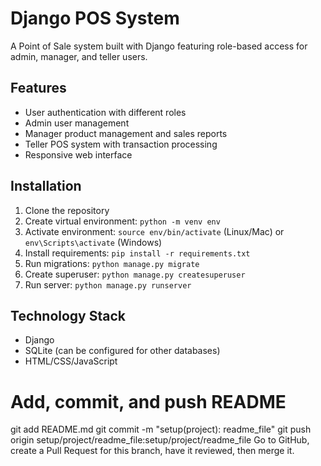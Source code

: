 # Django POS System
A Point of Sale system built with Django featuring role-based access for admin, manager,
and teller users.
## Features
- User authentication with different roles
- Admin user management
- Manager product management and sales reports
- Teller POS system with transaction processing
- Responsive web interface
## Installation
1. Clone the repository
2. Create virtual environment: `python -m venv env`
3. Activate environment: `source env/bin/activate` (Linux/Mac) or `env\Scripts\activate`
(Windows)
4. Install requirements: `pip install -r requirements.txt`
5. Run migrations: `python manage.py migrate`
6. Create superuser: `python manage.py createsuperuser`
7. Run server: `python manage.py runserver`
## Technology Stack
- Django
- SQLite (can be configured for other databases)
- HTML/CSS/JavaScript
# Add, commit, and push README
git add README.md
git commit -m "setup(project): readme_file"
git push origin setup/project/readme_file:setup/project/readme_file
Go to GitHub, create a Pull Request for this branch, have it reviewed, then merge it.
